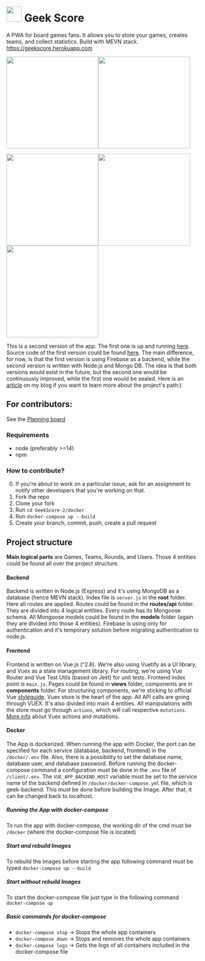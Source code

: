 
#  <img src="https://i.ibb.co/gWTjWGK/mstile-144x144.png" width=40> Geek Score

A PWA for board games fans. It allows you to store your games, creates teams, and collect statistics. Build with MEVN stack.
https://geekscore.herokuapp.com

<img src="https://i.ibb.co/GFyt0c3/Screenshot-at-Sep-19-11-21-40.png" width=240><img src="https://i.ibb.co/c38dqdM/Phone-Screenshot-2.png" width=240>

<img src="https://i.ibb.co/9rqvSrP/Phone-Screenshot-3.png" width=240><img src="https://i.ibb.co/CWrw6vc/Phone-Screenshot-4.png" width=240><img src="https://i.ibb.co/LxyqVmm/Phone-Screenshot-5.png" width=240> 

This is a second version of the app. The first one is up and running [here](http://geekscore.netlify.com/).
Source code of the first version could be found [here](https://github.com/DavidGolodetsky/GeekScore-1).
The main difference, for now, is that the first version is using Firebase as a backend, while the second version is written with Node.js and Mongo DB. The idea is that both versions would exist in the future, but the second one would be continuously improved, while the first one would be sealed. Here is an [article](https://davidgo.netlify.app/blog/geek-score.html) on my blog if you want to learn more about the project's path:)

## For contributors:

See the [Planning board](https://github.com/DavidGolodetsky/GeekScore-2/projects/1)

### Requirements
* node (preferably >=14)
* npm

### How to contribute?

0. If you're about to work on a particular issue, ask for an assignment to notify other developers that you're working on that.
1. Fork the repo
2. Clone your fork
3. Run `cd GeekScore-2/docker` 
4. Run `docker-compose up --build`
6. Create your branch, commit, push, create a pull request

## Project structure

**Main logical parts** are Games, Teams, Rounds, and Users. Those 4 entities could be found all over the project structure. 

#### Backend
Backend is written in Node.js (Express) and it's using MongoDB as a database (hence MEVN stack). Index file is `server.js` in the **root** folder. Here all routes are applied. Routes could be found in the **routes/api** folder. They are divided into 4 logical entities. Every route has its Mongoose schema. All Mongoose models could be found in the **models** folder (again they are divided into those 4 entities). Firebase is using only for authentication and it's temporary solution before migrating authentication to node.js.

#### Frontend
Frontend is written on Vue.js (^2.6). We're also using Vuetify as a UI library, and Vuex as a state management library. For routing, we're using Vue Router and Vue Test Utils (based on Jest) for unit tests. Frontend index point is `main.js`. Pages could be found in **views** folder, components are in **components** folder. For structuring components, we're sticking to official Vue [styleguide](https://vuejs.org/v2/style-guide/#Tightly-coupled-component-names-strongly-recommended).
Vuex store is the heart of the app. All API calls are going through VUEX. It's also divided into main 4 entities. All manipulations with the store must go through `actions`, which will call respective `mutations`. [More info](https://vuex.vuejs.org/guide/actions.html) about Vuex actions and mutations.
 
#### Docker
The App is dockerized. When running the app with Docker, the port can be specified for each service (database, backend, frontend) in the `/docker/.env` file. Also, there is a possibility to set the database name, database user, and database password.
Before running the docker-compose command a configuration must be done in the `.env` file of `/client/.env`. The `VUE_APP_BACKEND_HOST` variable must be set to the service name of the backend defined in `/docker/docker-compose.yml` file, which is geek-backend.
This must be done before building the Image. After that, it can be changed back to localhost.

##### Running the App with docker-compose 
To run the app with docker-compose, the working dir of the cmd must be `/docker` (where the docker-compose file is located)
##### Start and rebuild Images
To rebuild the Images before starting the app following command must be typed `docker-compose up --build`
##### Start without rebuild Images
To start the docker-compose file just type in the following command `docker-compose up`
##### Basic commands for docker-compose 
- `docker-compose stop` -> Stops the whole app containers
- `docker-compose down` -> Stops and removes the whole app containers
- `docker-compose logs` -> Gets the logs of all containers included in the docker-compose file
